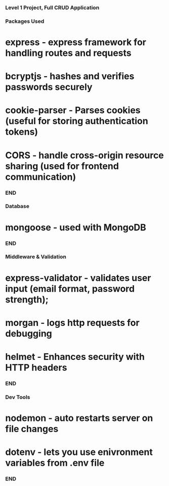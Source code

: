 ### Level 1 Project, Full CRUD Application

### Packages Used ###
# express - express framework for handling routes and requests
# bcryptjs - hashes and verifies passwords securely 
# cookie-parser - Parses cookies (useful for storing authentication tokens) 
# CORS - handle cross-origin resource sharing (used for frontend communication)
### END ###

### Database ###
# mongoose - used with MongoDB
### END ###

### Middleware & Validation ###
# express-validator - validates user input (email format, password strength);
# morgan - logs http requests for debugging 
# helmet - Enhances security with HTTP headers
### END ###

### Dev Tools ###
# nodemon - auto restarts server on file changes
# dotenv - lets you use enivronment variables from .env file 
### END ###